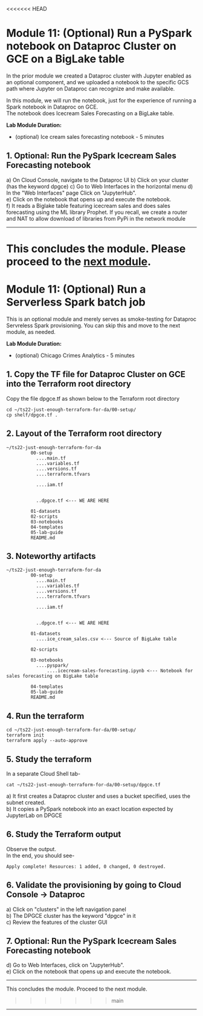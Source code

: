 <<<<<<< HEAD
# Module 11: (Optional) Run a PySpark notebook on Dataproc Cluster on GCE on a BigLake table
 
In the prior module we created a Dataproc cluster with Jupyter enabled as an optional component, and we uploaded a notebook to the specific GCS path where Jupyter on Dataproc can recognize and make available.<br>

In this module, we will run the notebook, just for the experience of running a Spark notebook in Dataproc on GCE.<br>
The notebook does Icecream Sales Forecasting on a BigLake table.<br> 


**Lab Module Duration:** <br>
- (optional) Ice cream sales forecasting notebook - 5 minutes

## 1. Optional: Run the PySpark Icecream Sales Forecasting notebook
a) On Cloud Console, navigate to the Dataproc UI
b) Click on your cluster (has the keyword dpgce)
c) Go to Web Interfaces in the horizontal menu
d) In the "Web Interfaces" page Click on "JupyterHub".<br>
e) Click on the notebook that opens up and execute the notebook. <br>
f) It reads a Biglake table featuring icecream sales and does sales forecasting using the ML library Prophet. If you recall, we create a router and NAT to allow download of libraries from PyPi in the network module<br>

<hr>

 This concludes the module. Please proceed to the [next module](Module-12.md).
=======
# Module 11: (Optional) Run a Serverless Spark batch job

This is an optional module and merely serves as smoke-testing for Dataproc Servreless Spark provisioning. You can skip this and move to the next module, as needed.

**Lab Module Duration:** <br>
- (optional) Chicago Crimes Analytics - 5 minutes

## 1. Copy the TF file for Dataproc Cluster on GCE into the Terraform root directory
Copy the file dpgce.tf as shown below to the Terraform root directory<br>
```
cd ~/ts22-just-enough-terraform-for-da/00-setup/
cp shelf/dpgce.tf .
```

## 2. Layout of the Terraform root directory
```
~/ts22-just-enough-terraform-for-da
         00-setup
           ....main.tf
           ....variables.tf
           ....versions.tf
           ....terraform.tfvars 
           
           ....iam.tf 
           
           
           ..dpgce.tf <--- WE ARE HERE
           
         01-datasets
         02-scripts
         03-notebooks
         04-templates
         05-lab-guide
         README.md
```

## 3. Noteworthy artifacts

```
~/ts22-just-enough-terraform-for-da
         00-setup
           ....main.tf
           ....variables.tf
           ....versions.tf
           ....terraform.tfvars 
           
           ....iam.tf 
           
           
           ..dpgce.tf <--- WE ARE HERE
           
         01-datasets
           ....ice_cream_sales.csv <--- Source of BigLake table
           
         02-scripts
         
         03-notebooks
           ....pyspark/
               ....icecream-sales-forecasting.ipynb <--- Notebook for sales forecasting on BigLake table
         
         04-templates
         05-lab-guide
         README.md
```


## 4. Run the terraform
```
cd ~/ts22-just-enough-terraform-for-da/00-setup/
terraform init
terraform apply --auto-approve
```
 
## 5. Study the terraform
In a separate Cloud Shell tab-
```
cat ~/ts22-just-enough-terraform-for-da/00-setup/dpgce.tf
```
a) It first creates a Dataproc cluster and uses a bucket specified, uses the subnet created.<br>
b) It copies a PySpark notebook into an exact location expected by JupyterLab on DPGCE


## 6. Study the Terraform output
Observe the output.<br>
In the end, you should see-<br>
 ```
Apply complete! Resources: 1 added, 0 changed, 0 destroyed.
 ```
 
## 6. Validate the provisioning by going to Cloud Console -> Dataproc

a) Click on "clusters" in the left navigation panel<br>
b) The DPGCE cluster has the keyword "dpgce" in it<br>
c) Review the features of the cluster GUI<br>

## 7. Optional: Run the PySpark Icecream Sales Forecasting notebook
d) Go to Web Interfaces, click on "JupyterHub".<br>
e) Click on the notebook that opens up and execute the notebook. <br>

<hr>

This concludes the module. Proceed to the next module.
>>>>>>> main

<hr>
